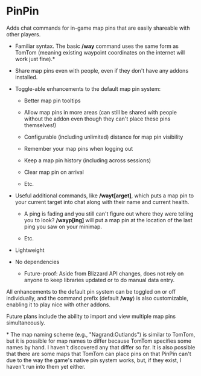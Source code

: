 # PinPin

Adds chat commands for in-game map pins that are easily shareable with other players.

* Familiar syntax. The basic **/way** command uses the same form as TomTom (meaning existing waypoint coordinates on the internet will work just fine).\*

* Share map pins even with people, even if they don't have any addons installed.

* Toggle-able enhancements to the default map pin system:

  * Better map pin tooltips
  
  * Allow map pins in more areas (can still be shared with people without the addon even though they can't place these pins themselves!)

  * Configurable (including unlimited) distance for map pin visibility
  
  * Remember your map pins when logging out
  
  * Keep a map pin history (including across sessions)
  
  * Clear map pin on arrival
  
  * Etc.

* Useful additional commands, like **/wayt[arget]**, which puts a map pin to your current target into chat along with their name and current health.

  * A ping is fading and you still can't figure out where they were telling you to look? **/wayp[ing]** will put a map pin at the location of the last ping you saw on your minimap.
  
  * Etc.

* Lightweight

* No dependencies
  
  * Future-proof: Aside from Blizzard API changes, does not rely on anyone to keep libraries updated or to do manual data entry.

All enhancements to the default pin system can be toggled on or off individually, and the command prefix (default **/way**) is also customizable, enabling it to play nice with other addons.

Future plans include the ability to import and view multiple map pins simultaneously.

\* The map naming scheme (e.g., "Nagrand:Outlands") is similar to TomTom, but it is possible for map names to differ because TomTom specifies some names by hand. I haven't discovered any that differ so far. It is also possible that there are some maps that TomTom can place pins on that PinPin can't due to the way the game's native pin system works, but, if they exist, I haven't run into them yet either.
